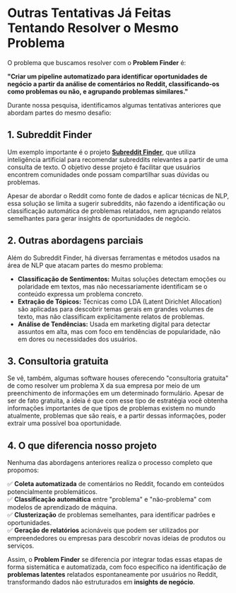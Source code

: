 
# Outras Tentativas Já Feitas Tentando Resolver o Mesmo Problema

O problema que buscamos resolver com o **Problem Finder** é:  

**"Criar um pipeline automatizado para identificar oportunidades de negócio a partir da análise de comentários no Reddit, classificando-os como problemas ou não, e agrupando problemas similares."**

Durante nossa pesquisa, identificamos algumas tentativas anteriores que abordam partes do mesmo desafio:

## 1. Subreddit Finder

Um exemplo importante é o projeto [**Subreddit Finder**](https://richardreeze.medium.com/ai-startup-3-subreddit-finder-a39509f50154), que utiliza inteligência artificial para recomendar subreddits relevantes a partir de uma consulta de texto. O objetivo desse projeto é facilitar que usuários encontrem comunidades onde possam compartilhar suas dúvidas ou problemas.  

Apesar de abordar o Reddit como fonte de dados e aplicar técnicas de NLP, essa solução se limita a sugerir subreddits, não fazendo a identificação ou classificação automática de problemas relatados, nem agrupando relatos semelhantes para gerar insights de oportunidades de negócio.

## 2. Outras abordagens parciais

Além do Subreddit Finder, há diversas ferramentas e métodos usados na área de NLP que atacam partes do mesmo problema:  

- **Classificação de Sentimentos:** Muitas soluções detectam emoções ou polaridade em textos, mas não necessariamente identificam se o conteúdo expressa um problema concreto.  
- **Extração de Tópicos:** Técnicas como LDA (Latent Dirichlet Allocation) são aplicadas para descobrir temas gerais em grandes volumes de texto, mas não classificam explicitamente relatos de problemas.  
- **Análise de Tendências:** Usada em marketing digital para detectar assuntos em alta, mas com foco em tendências de popularidade, não em dores ou necessidades dos usuários.

## 3. Consultoria gratuita

Se vê, também, algumas software houses oferecendo "consultoria gratuita" de como resolver um problema X da sua empresa por meio de um preenchimento de informações em um determinado formulário. Apesar de ser de fato gratuita, a ideia é que com esse tipo de estratégia você obtenha informações importantes de que tipos de problemas existem no mundo atualmente, problemas que são reais, e a partir dessas informações, poder extrair uma possível boa oportunidade.

## 4. O que diferencia nosso projeto

Nenhuma das abordagens anteriores realiza o processo completo que propomos:  

✅ **Coleta automatizada** de comentários no Reddit, focando em conteúdos potencialmente problemáticos.  
✅ **Classificação automática** entre "problema" e "não-problema" com modelos de aprendizado de máquina.  
✅ **Clusterização** de problemas semelhantes, para identificar padrões e oportunidades.  
✅ **Geração de relatórios** acionáveis que podem ser utilizados por empreendedores ou empresas para descobrir novas ideias de produtos ou serviços.

Assim, o **Problem Finder** se diferencia por integrar todas essas etapas de forma sistemática e automatizada, com foco específico na identificação de **problemas latentes** relatados espontaneamente por usuários no Reddit, transformando dados não estruturados em **insights de negócio**.
